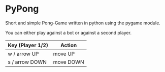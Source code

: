 # PyPong
Short and simple Pong-Game written in python using the pygame module.

You can either play against a bot or against a second player.
          
  Key (Player 1/2)  | Action
  ----------------- | -----------------
  w / arrow UP      |     move UP
  s / arrow DOWN    |     move DOWN
